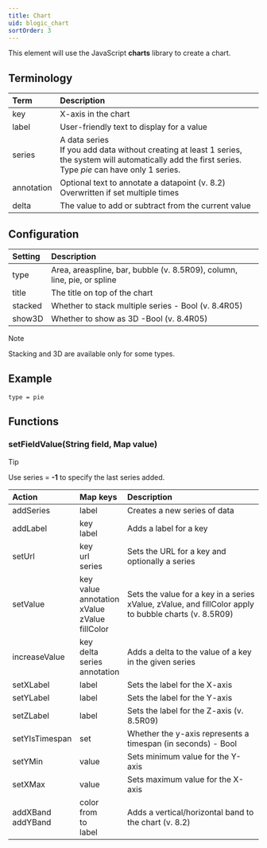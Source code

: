 ```yaml
---
title: Chart
uid: blogic_chart
sortOrder: 3
---
```


This element will use the JavaScript **charts** library to create a chart.

## Terminology

| Term       | Description                                         |
|:-----------|:----------------------------------------------------|
| key        | X-axis in the chart                                 |
| label      | User-friendly text to display for a value          |
| series     | A data series<br/>If you add data without creating at least 1 series, the system will automatically add the first series. <br/>Type *pie* can have only 1 series.      |
| annotation | Optional text to annotate a datapoint (v. 8.2)<br/>Overwritten if set multiple times |
| delta      | The value to add or subtract from the current value |

## Configuration

| Setting | Description                             |
|:--------|:----------------------------------------|
| type    | Area, areaspline, bar, bubble (v. 8.5R09), column, line, pie, or spline |
| title   | The title on top of the chart           |
| stacked | Whether to stack multiple series - Bool (v. 8.4R05) |
| show3D  | Whether to show as 3D -Bool (v. 8.4R05) |

> [!NOTE]
> Stacking and 3D are available only for some types.

## Example

```crmscript
type = pie
```

## Functions

### setFieldValue(String field, Map value)

> [!TIP]
> Use series = **-1** to specify the last series added.

| Action         | Map keys               | Description                         |
|:---------------|:-----------------------|:------------------------------------|
| addSeries      | label                  | Creates a new series of data        |
| addLabel       | key<br />label         | Adds a label for a key              |
| setUrl         | key<br/>url<br/>series | Sets the URL for a key and optionally a series |
| setValue       | key<br />value<br/>annotation<br/>xValue<br />zValue<br/>fillColor | Sets the value for a key in a series<br/>xValue, zValue, and fillColor apply to bubble charts (v. 8.5R09)   |
| increaseValue  | key<br/>delta<br/>series<br/>annotation | Adds a delta to the value of a key in the given series |
| setXLabel      | label                  | Sets the label for the X-axis       |
| setYLabel      | label                  | Sets the label for the Y-axis       |
| setZLabel      | label                  | Sets the label for the Z-axis (v. 8.5R09) |
| setYIsTimespan | set                    | Whether the y-axis represents a timespan (in seconds) - Bool |
| setYMin        | value                  | Sets minimum value for the Y-axis   |
| setXMax        | value                  | Sets maximum value for the X-axis   |
| addXBand<br/>addYBand | color<br/>from<br/>to<br/>label | Adds a vertical/horizontal band to the chart (v. 8.2) |
